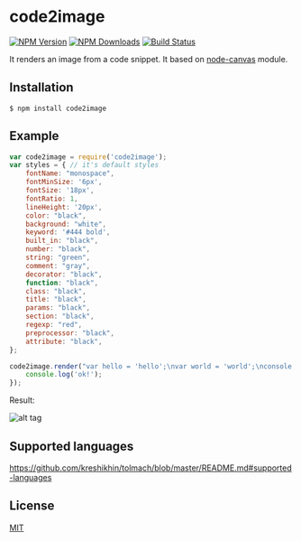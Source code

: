 # code2image

  [![NPM Version][npm-image]][npm-url]
  [![NPM Downloads][downloads-image]][downloads-url]
  [![Build Status][travis-image]][travis-url]

  It renders an image from a code snippet. It based on [node-canvas](https://github.com/Automattic/node-canvas) module.

## Installation

    $ npm install code2image

## Example

```js
var code2image = require('code2image');
var styles = { // it's default styles
    fontName: "monospace",
    fontMinSize: '6px',
    fontSize: '18px',
    fontRatio: 1,
    lineHeight: '20px',
    color: "black",
    background: "white",
    keyword: '#444 bold',
    built_in: "black",
    number: "black",
    string: "green",
    comment: "gray",
    decorator: "black",
    function: "black",
    class: "black",
    title: "black",
    params: "black",
    section: "black",
    regexp: "red",
    preprocessor: "black",
    attribute: "black",
};

code2image.render("var hello = 'hello';\nvar world = 'world';\nconsole.log(hello + ' ' + world);", 'test.png', styles, function(){
    console.log('ok!');
});

```

Result:

![alt tag](https://raw.github.com/kreshikhin/code2image/master/test/example/test.png)

## Supported languages

https://github.com/kreshikhin/tolmach/blob/master/README.md#supported-languages

## License

  [MIT](LICENSE)

[npm-image]: https://img.shields.io/npm/v/code2image.svg
[npm-url]: https://npmjs.org/package/code2image
[downloads-image]: https://img.shields.io/npm/dm/code2image.svg
[downloads-url]: https://npmjs.org/package/code2image
[travis-image]: https://img.shields.io/travis/kreshikhin/code2image/master.svg
[travis-url]: https://travis-ci.org/kreshikhin/code2image
